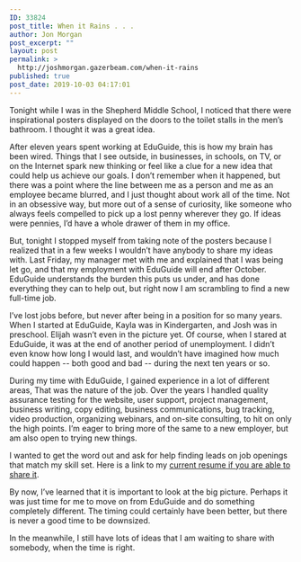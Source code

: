 ```yaml
---
ID: 33824
post_title: When it Rains . . .
author: Jon Morgan
post_excerpt: ""
layout: post
permalink: >
  http://joshmorgan.gazerbeam.com/when-it-rains
published: true
post_date: 2019-10-03 04:17:01
---
```

Tonight while I was in the Shepherd Middle School, I noticed that there were inspirational posters displayed on the doors to the toilet stalls in the men’s bathroom. I thought it was a great idea.

After eleven years spent working at EduGuide, this is how my brain has been wired. Things that I see outside, in businesses, in schools, on TV, or on the Internet spark new thinking or feel like a clue for a new idea that could help us achieve our goals. I don’t remember when it happened, but there was a point where the line between me as a person and me as an employee became blurred, and I just thought about work all of the time. Not in an obsessive way, but more out of a sense of curiosity, like someone who always feels compelled to pick up a lost penny wherever they go. If ideas were pennies, I’d have a whole drawer of them in my office.

But, tonight I stopped myself from taking note of the posters because I realized that in a few weeks I wouldn’t have anybody to share my ideas with. Last Friday, my manager met with me and explained that I was being let go, and that my employment with EduGuide will end after October. EduGuide understands the burden this puts us under, and has done everything they can to help out, but right now I am scrambling to find a new full-time job.

I’ve lost jobs before, but never after being in a position for so many years. When I started at EduGuide, Kayla was in Kindergarten, and Josh was in preschool. Elijah wasn’t even in the picture yet. Of course, when I stared at EduGuide, it was at the end of another period of unemployment. I didn’t even know how long I would last, and wouldn’t have imagined how much could happen -- both good and bad -- during the next ten years or so.

During my time with EduGuide, I gained experience in a lot of different areas, That was the nature of the job. Over the years I handled quality assurance testing for the website, user support, project management, business writing, copy editing, business communications, bug tracking, video production, organizing webinars, and on-site consulting, to hit on only the high points. I’m eager to bring more of the same to a new employer, but am also open to trying new things.

I wanted to get the word out and ask for help finding leads on job openings that match my skill set. Here is a link to my <a href="https://docs.google.com/document/d/1UJur8k9yCoVGcZGU79dA04BQv9uBwrhStLhFzw7jd1w/edit?usp=sharing">current resume if you are able to share it</a>.

By now, I’ve learned that it is important to look at the big picture. Perhaps it was just time for me to move on from EduGuide and do something completely different. The timing could certainly have been better, but there is never a good time to be downsized.

In the meanwhile, I still have lots of ideas that I am waiting to share with somebody, when the time is right.